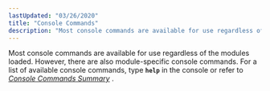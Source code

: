 ```yaml
---
lastUpdated: "03/26/2020"
title: "Console Commands"
description: "Most console commands are available for use regardless of the modules loaded However there are also module specific console commands For a list of available console commands type help in the console or refer to Chapter 67 Console Commands Summary..."
---
```


Most console commands are available for use regardless of the modules loaded. However, there are also module-specific console commands. For a list of available console commands, type **`help`** in the console or refer to [*Console Commands Summary*](/momentum/4/4-console-commands) .